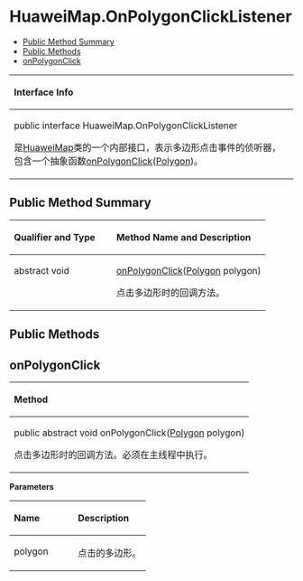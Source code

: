 # HuaweiMap.OnPolygonClickListener<a name="ZH-CN_TOPIC_0000001145860947"></a>

-   [Public Method Summary](#section460124143318)
-   [Public Methods](#section165316915556)
-   [onPolygonClick](#section101721911558)


<a name="table4582mcpsimp"></a>
<table><thead align="left"><tr id="row4586mcpsimp"><th class="cellrowborder" valign="top" width="100%" id="mcps1.1.2.1.1"><p id="p4588mcpsimp"><a name="p4588mcpsimp"></a><a name="p4588mcpsimp"></a>Interface Info</p>
</th>
</tr>
</thead>
<tbody><tr id="row4589mcpsimp"><td class="cellrowborder" valign="top" width="100%" headers="mcps1.1.2.1.1 "><p id="p132691818142613"><a name="p132691818142613"></a><a name="p132691818142613"></a>public interface HuaweiMap.OnPolygonClickListener</p>
<p id="p4591mcpsimp"><a name="p4591mcpsimp"></a><a name="p4591mcpsimp"></a>是<a href="huaweimap.md">HuaweiMap</a>类的一个内部接口，表示多边形点击事件的侦听器，包含一个抽象函数<a href="#section101721911558">onPolygonClick</a>(<a href="polygon.md">Polygon</a>)。</p>
</td>
</tr>
</tbody>
</table>

## Public Method Summary<a name="section460124143318"></a>

<a name="table4597mcpsimp"></a>
<table><thead align="left"><tr id="row4602mcpsimp"><th class="cellrowborder" valign="top" width="40%" id="mcps1.1.3.1.1"><p id="p4604mcpsimp"><a name="p4604mcpsimp"></a><a name="p4604mcpsimp"></a>Qualifier and Type</p>
</th>
<th class="cellrowborder" valign="top" width="60%" id="mcps1.1.3.1.2"><p id="p4606mcpsimp"><a name="p4606mcpsimp"></a><a name="p4606mcpsimp"></a>Method Name and Description</p>
</th>
</tr>
</thead>
<tbody><tr id="row4607mcpsimp"><td class="cellrowborder" valign="top" width="40%" headers="mcps1.1.3.1.1 "><p id="p4609mcpsimp"><a name="p4609mcpsimp"></a><a name="p4609mcpsimp"></a>abstract void</p>
</td>
<td class="cellrowborder" valign="top" width="60%" headers="mcps1.1.3.1.2 "><p id="p4611mcpsimp"><a name="p4611mcpsimp"></a><a name="p4611mcpsimp"></a><a href="#section101721911558">onPolygonClick</a>(<a href="polygon.md">Polygon</a> polygon)</p>
<p id="p194027211167"><a name="p194027211167"></a><a name="p194027211167"></a>点击多边形时的回调方法。</p>
</td>
</tr>
</tbody>
</table>

## Public Methods<a name="section165316915556"></a>

## onPolygonClick<a name="section101721911558"></a>

<a name="table4614mcpsimp"></a>
<table><thead align="left"><tr id="row4618mcpsimp"><th class="cellrowborder" valign="top" width="100%" id="mcps1.1.2.1.1"><p id="p4620mcpsimp"><a name="p4620mcpsimp"></a><a name="p4620mcpsimp"></a>Method</p>
</th>
</tr>
</thead>
<tbody><tr id="row4621mcpsimp"><td class="cellrowborder" valign="top" width="100%" headers="mcps1.1.2.1.1 "><p id="p4623mcpsimp"><a name="p4623mcpsimp"></a><a name="p4623mcpsimp"></a>public abstract void onPolygonClick(<a href="polygon.md">Polygon</a> polygon)</p>
<p id="p4626mcpsimp"><a name="p4626mcpsimp"></a><a name="p4626mcpsimp"></a>点击多边形时的回调方法。必须在主线程中执行。</p>
</td>
</tr>
</tbody>
</table>

**Parameters**

<a name="table4629mcpsimp"></a>
<table><thead align="left"><tr id="row4634mcpsimp"><th class="cellrowborder" valign="top" width="47%" id="mcps1.1.3.1.1"><p id="p4636mcpsimp"><a name="p4636mcpsimp"></a><a name="p4636mcpsimp"></a>Name</p>
</th>
<th class="cellrowborder" valign="top" width="53%" id="mcps1.1.3.1.2"><p id="p4638mcpsimp"><a name="p4638mcpsimp"></a><a name="p4638mcpsimp"></a>Description</p>
</th>
</tr>
</thead>
<tbody><tr id="row4639mcpsimp"><td class="cellrowborder" valign="top" width="47%" headers="mcps1.1.3.1.1 "><p id="p4641mcpsimp"><a name="p4641mcpsimp"></a><a name="p4641mcpsimp"></a>polygon</p>
</td>
<td class="cellrowborder" valign="top" width="53%" headers="mcps1.1.3.1.2 "><p id="p4643mcpsimp"><a name="p4643mcpsimp"></a><a name="p4643mcpsimp"></a>点击的多边形。</p>
</td>
</tr>
</tbody>
</table>

